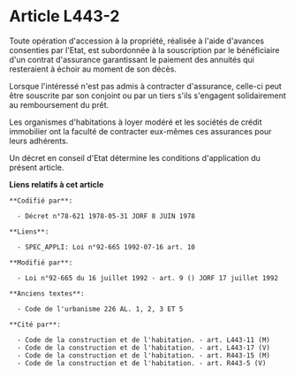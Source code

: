 # Article L443-2

Toute opération d'accession à la propriété, réalisée à l'aide d'avances consenties par l'Etat, est subordonnée à la
souscription par le bénéficiaire d'un contrat d'assurance garantissant le paiement des annuités qui resteraient à échoir au
moment de son décès.

Lorsque l'intéressé n'est pas admis à contracter d'assurance, celle-ci peut être souscrite par son conjoint ou par un tiers
s'ils s'engagent solidairement au remboursement du prêt.

Les organismes d'habitations à loyer modéré et les sociétés de crédit immobilier ont la faculté de contracter eux-mêmes ces
assurances pour leurs adhérents.

Un décret en conseil d'Etat détermine les conditions d'application du présent article.

**Liens relatifs à cet article**

	**Codifié par**:

	  - Décret n°78-621 1978-05-31 JORF 8 JUIN 1978

	**Liens**:

	  - SPEC_APPLI: Loi n°92-665 1992-07-16 art. 10

	**Modifié par**:

	  - Loi n°92-665 du 16 juillet 1992 - art. 9 () JORF 17 juillet 1992

	**Anciens textes**:

	  - Code de l'urbanisme 226 AL. 1, 2, 3 ET 5

	**Cité par**:

	  - Code de la construction et de l'habitation. - art. L443-11 (M)
	  - Code de la construction et de l'habitation. - art. L443-17 (V)
	  - Code de la construction et de l'habitation. - art. R443-15 (M)
	  - Code de la construction et de l'habitation. - art. R443-5 (V)
